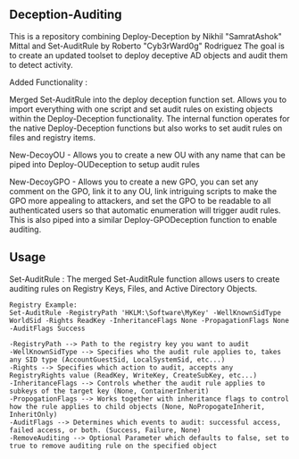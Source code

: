 ## Deception-Auditing

This is a repository combining Deploy-Deception by Nikhil "SamratAshok" Mittal and Set-AuditRule by Roberto "Cyb3rWard0g" Rodriguez
The goal is to create an updated toolset to deploy deceptive AD objects and audit them to detect activity.

Added Functionality :

Merged Set-AuditRule into the deploy deception function set. Allows you to import everything with one script and set audit rules on existing objects within the Deploy-Deception functionality. The internal function operates for the native Deploy-Deception functions but also works to set audit rules on files and registry items. 

New-DecoyOU - Allows you to create a new OU with any name that can be piped into Deploy-OUDeception to setup audit rules

New-DecoyGPO - Allows you to create a new GPO, you can set any comment on the GPO, link it to any OU, link intriguing scripts to make the GPO more appealing to attackers, and set the GPO to be readable to all authenticated users so that automatic enumeration will trigger audit rules. This is also piped into a similar Deploy-GPODeception function to enable auditing. 

## Usage

Set-AuditRule :
    The merged Set-AuditRule function allows users to create auditing rules on Registry Keys, Files, and Active Directory Objects.

    Registry Example: 
    Set-AuditRule -RegistryPath 'HKLM:\Software\MyKey' -WellKnownSidType WorldSid -Rights ReadKey -InheritanceFlags None -PropagationFlags None -AuditFlags Success

    -RegistryPath --> Path to the registry key you want to audit
    -WellKnownSidType --> Specifies who the audit rule applies to, takes any SID type (AccountGuestSid, LocalSystemSid, etc...)
    -Rights --> Specifies which action to audit, accepts any RegistryRights value (ReadKey, WriteKey, CreateSubKey, etc...)
    -InheritanceFlags --> Controls whether the audit rule applies to subkeys of the target key (None, ContainerInherit)
    -PropogationFlags --> Works together with inheritance flags to control how the rule applies to child objects (None, NoPropogateInherit, InheritOnly)
    -AuditFlags --> Determines which events to audit: successful access, failed access, or both. (Success, Failure, None)
    -RemoveAuditing --> Optional Parameter which defaults to false, set to true to remove auditing rule on the specified object